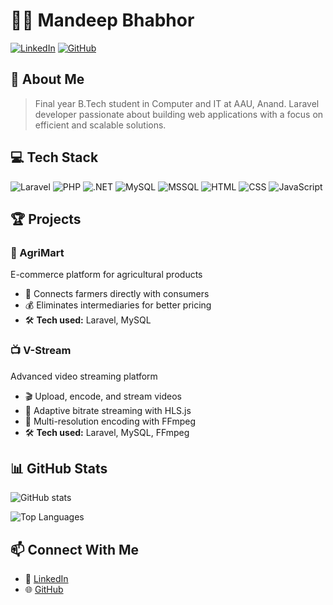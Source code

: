 # 👨‍💻 Mandeep Bhabhor

[![LinkedIn](https://img.shields.io/badge/LinkedIn-0077B5?style=for-the-badge&logo=linkedin&logoColor=white)](https://www.linkedin.com/in/mandeep-bhabhor-305a62334/)
[![GitHub](https://img.shields.io/badge/GitHub-100000?style=for-the-badge&logo=github&logoColor=white)](https://github.com/Mandeep-Bhabhor)

## 🚀 About Me
> Final year B.Tech student in Computer and IT at AAU, Anand. Laravel developer passionate about building web applications with a focus on efficient and scalable solutions.

## 💻 Tech Stack

![Laravel](https://img.shields.io/badge/Laravel-FF2D20?style=for-the-badge&logo=laravel&logoColor=white)
![PHP](https://img.shields.io/badge/PHP-777BB4?style=for-the-badge&logo=php&logoColor=white)
![.NET](https://img.shields.io/badge/.NET-5C2D91?style=for-the-badge&logo=.net&logoColor=white)
![MySQL](https://img.shields.io/badge/MySQL-005C84?style=for-the-badge&logo=mysql&logoColor=white)
![MSSQL](https://img.shields.io/badge/Microsoft_SQL_Server-CC2927?style=for-the-badge&logo=microsoft-sql-server&logoColor=white)
![HTML](https://img.shields.io/badge/HTML5-E34F26?style=for-the-badge&logo=html5&logoColor=white)
![CSS](https://img.shields.io/badge/CSS3-1572B6?style=for-the-badge&logo=css3&logoColor=white)
![JavaScript](https://img.shields.io/badge/JavaScript-F7DF1E?style=for-the-badge&logo=javascript&logoColor=black)

## 🏆 Projects

### 🌾 AgriMart
E-commerce platform for agricultural products
- 🛒 Connects farmers directly with consumers
- 💰 Eliminates intermediaries for better pricing
- 🛠️ **Tech used:** Laravel, MySQL

### 📺 V-Stream
Advanced video streaming platform
- 🎬 Upload, encode, and stream videos
- 📱 Adaptive bitrate streaming with HLS.js
- 🔄 Multi-resolution encoding with FFmpeg
- 🛠️ **Tech used:** Laravel, MySQL, FFmpeg

## 📊 GitHub Stats

![GitHub stats](https://github-readme-stats.vercel.app/api?username=Mandeep-Bhabhor&show_icons=true&theme=radical)

![Top Languages](https://github-readme-stats.vercel.app/api/top-langs/?username=Mandeep-Bhabhor&layout=compact&theme=radical)

## 📫 Connect With Me
- 💼 [LinkedIn](https://www.linkedin.com/in/mandeep-bhabhor-305a62334/)
- 🌐 [GitHub](https://github.com/Mandeep-Bhabhor)
